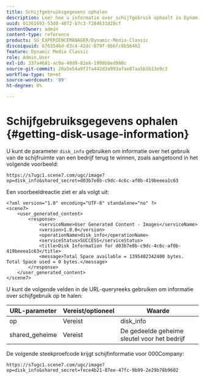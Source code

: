 ```yaml
---
title: Schijfgebruiksgegevens ophalen
description: Leer hoe u informatie over schijfgebruik ophaalt in Dynamic Media Classic.
uuid: 01361693-53d0-4072-b7c3-f284631d28cf
contentOwner: admin
content-type: reference
products: SG_EXPERIENCEMANAGER/Dynamic-Media-Classic
discoiquuid: 6763546d-83c4-42dc-879f-6bbfc8b56482
feature: Dynamic Media Classic
role: Admin,User
exl-id: 337a4681-ac9a-40d9-82e8-1999bbed980c
source-git-commit: 20a5e54a9f3fa442d3a993afae07aa5b1b13e9c3
workflow-type: tm+mt
source-wordcount: '89'
ht-degree: 0%

---
```


# Schijfgebruiksgegevens ophalen {#getting-disk-usage-information}

U kunt de parameter `disk_info` gebruiken om informatie over het gebruik van de schijfruimte van een bedrijf terug te winnen, zoals aangetoond in het volgende voorbeeld:

```as3
https://s7ugc1.scene7.com/ugc/image?op=disk_info&shared_secret=d03b7e0b-c9dc-4c6c-af0b-419beeea1c63
```

Een voorbeeldreactie ziet er als volgt uit:

```as3
<?xml version="1.0" encoding="UTF-8" standalone="no" ?> 
<scene7> 
    <user_generated_content> 
        <response> 
            <serviceName>User Generated Content - Images</serviceName> 
            <version>1.0.0</version> 
            <operationName>disk_info</operationName> 
            <serviceStatus>SUCCESS</serviceStatus> 
            <title>Disk Information for d03b7e0b-c9dc-4c6c-af0b-419beeea1c63</title> 
            <message>Total Space available = 1395402342400 bytes. Total Space used = 0 bytes.</message> 
        </response> 
    </user_generated_content> 
</scene7>
```

U kunt de volgende velden in de URL-queryreeks gebruiken om informatie over schijfgebruik op te halen:

| URL-parameter | Vereist/optioneel | Waarde |
| --- | --- | --- |
| op | Vereist | disk_info |
| shared_geheime | Vereist | De gedeelde geheime sleutel voor het bedrijf |

De volgende steekproefcode krijgt schijfinformatie voor 000Company:

```as3
https://s7ugc1.scene7.com/ugc/image?op=disk_info&shared_secret=fece4b21-87ee-47fc-9b99-2e29b78b9602
```
